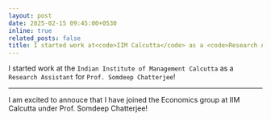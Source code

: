 ```yaml
---
layout: post
date: 2025-02-15 09:45:00+0530
inline: true
related_posts: false
title: I started work at<code>IIM Calcutta</code> as a <code>Research Assistant</code> for <code>Prof. Somdeep Chatterjee</code>!
---
```


I started work at the `Indian Institute of Management Calcutta` as a `Research Assistant` for `Prof. Somdeep Chatterjee`!

---

I am excited to annouce that I have joined the Economics group at IIM Calcutta under Prof. Somdeep Chatterjee!
